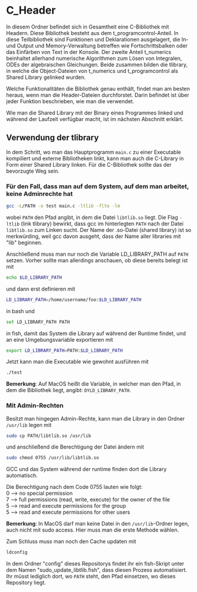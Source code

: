 # C_Header

In diesem Ordner befindet sich in Gesamtheit eine C-Bibliothek mit Headern. Diese Bibliothek besteht aus dem t_programcontrol-Anteil. In diese Teilbibliothek sind Funktionen und Deklarationen ausgelagert, die In- und Output und Memory-Verwaltung betreffen wie Fortschrittsbalken oder das Einfärben von Text in der Konsole.
Der zweite Anteil t_numerics beinhaltet allerhand numerische Algorithmen zum Lösen von Integralen, ODEs der algebraischen Gleichungen.
Beide zusammen bilden die tlibrary, in welche die Object-Dateien von t_numerics und t_programcontrol als Shared Library gelinked wurden.

Welche Funktionalitäten die Bibliothek genau enthält, findet man am besten heraus, wenn man die Header-Dateien durchforstet. Darin befindet ist über jeder Funktion beschrieben, wie man die verwendet.

Wie man die Shared Library mit der Binary eines Programmes linked und während der Laufzeit verfügbar macht, ist im nächsten Abschnitt erklärt.

## Verwendung der tlibrary

In dem Schritt, wo man das Hauptprogramm `main.c` zu einer Executable kompiliert und externe Bibliotheken linkt, kann man auch die C-Library in Form einer Shared Library linken. Für die C-Bibliothek sollte das der bevorzugte Weg sein.

### Für den Fall, dass man auf dem System, auf dem man arbeitet, keine Adminrechte hat

```bash
gcc -L/PATH -o test main.c -ltlib -flto -lm
```

wobei `PATH` den Pfad angibt, in dem die Datei `libtlib.so` liegt. Die Flag `-ltlib` (link tlibrary)
bewirkt, dass gcc im hinterlegten `PATH` nach der Datei `libtlib.so` zum Linken sucht.
Der Name der .so-Datei (shared library) ist so merkwürding, weil gcc davon ausgeht, dass der Name aller libraries mit "lib" beginnen.

Anschließend muss man nur noch die Variable LD_LIBRARY_PATH auf `PATH` setzen. Vorher sollte man allerdings anschauen, ob diese bereits belegt ist mit 

```bash
echo $LD_LIBRARY_PATH
```
 und dann erst definieren mit

```bash
LD_LIBRARY_PATH=/home/username/foo:$LD_LIBRARY_PATH
```

in bash und

```bash
set LD_LIBRARY_PATH PATH
```

in fish, damit das System die Library auf während der Runtime findet, und an eine Umgebungsvariable exportieren mit

```bash
export LD_LIBRARY_PATH=PATH:$LD_LIBRARY_PATH
```
 Jetzt kann man die Executable wie gewohnt ausführen mit
 ```bash
 ./test
 ```

 **Bemerkung**: Auf MacOS heißt die Variable, in welcher man den Pfad, in dem die Bibliothek liegt, angibt: `DYLD_LIBRARY_PATH`.

### Mit Admin-Rechten

Besitzt man hingegen Admin-Rechte, kann man die Library in den Ordner `/usr/lib` legen mit

```bash
sudo cp PATH/libtlib.so /usr/lib
```
und anschließend die Berechtigung der Datei ändern mit

```bash
sudo chmod 0755 /usr/lib/libtlib.so
```

GCC und das System während der runtime finden dort die Library automatisch.

Die Berechtigung nach dem Code 0755 lauten wie folgt:  
0 --> no special permission  
7 --> full permissions (read, write, execute) for the owner of the file  
5 --> read and execute permissions for the group  
5 --> read and execute permissions for other users

**Bemerkung**: In MacOS darf man keine Datei in den `/usr/lib`-Ordner legen, auch nicht mit sudo access. Hier muss man die erste Methode wählen.

Zum Schluss muss man noch den Cache updaten mit

```bash
ldconfig
```

In dem Ordner "config" dieses Repositorys findet ihr ein fish-Skript unter dem Namen "sudo_update_libtlib.fish", dass diesen Prozess automatisiert. Ihr müsst lediglich dort, wo `PATH` steht, den Pfad einsetzen, wo dieses Repository liegt.